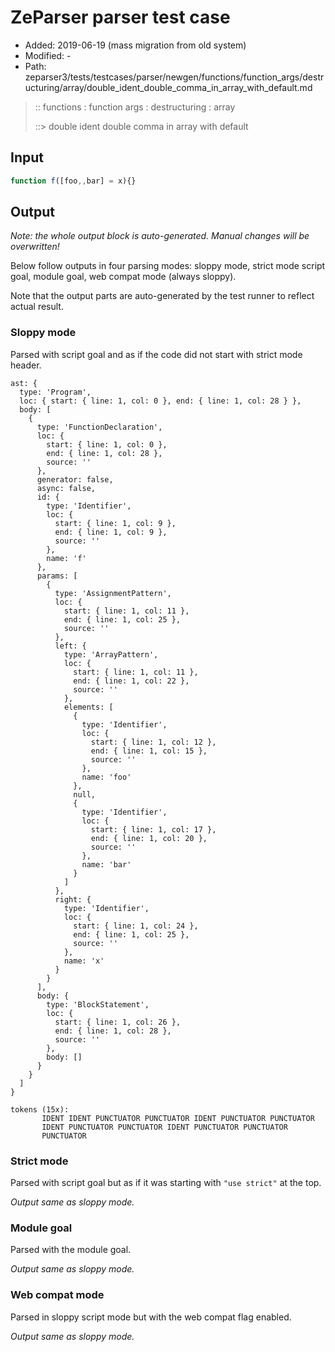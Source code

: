 # ZeParser parser test case

- Added: 2019-06-19 (mass migration from old system)
- Modified: -
- Path: zeparser3/tests/testcases/parser/newgen/functions/function_args/destructuring/array/double_ident_double_comma_in_array_with_default.md

> :: functions : function args : destructuring : array
>
> ::> double ident double comma in array with default

## Input

`````js
function f([foo,,bar] = x){}
`````

## Output

_Note: the whole output block is auto-generated. Manual changes will be overwritten!_

Below follow outputs in four parsing modes: sloppy mode, strict mode script goal, module goal, web compat mode (always sloppy).

Note that the output parts are auto-generated by the test runner to reflect actual result.

### Sloppy mode

Parsed with script goal and as if the code did not start with strict mode header.

`````
ast: {
  type: 'Program',
  loc: { start: { line: 1, col: 0 }, end: { line: 1, col: 28 } },
  body: [
    {
      type: 'FunctionDeclaration',
      loc: {
        start: { line: 1, col: 0 },
        end: { line: 1, col: 28 },
        source: ''
      },
      generator: false,
      async: false,
      id: {
        type: 'Identifier',
        loc: {
          start: { line: 1, col: 9 },
          end: { line: 1, col: 9 },
          source: ''
        },
        name: 'f'
      },
      params: [
        {
          type: 'AssignmentPattern',
          loc: {
            start: { line: 1, col: 11 },
            end: { line: 1, col: 25 },
            source: ''
          },
          left: {
            type: 'ArrayPattern',
            loc: {
              start: { line: 1, col: 11 },
              end: { line: 1, col: 22 },
              source: ''
            },
            elements: [
              {
                type: 'Identifier',
                loc: {
                  start: { line: 1, col: 12 },
                  end: { line: 1, col: 15 },
                  source: ''
                },
                name: 'foo'
              },
              null,
              {
                type: 'Identifier',
                loc: {
                  start: { line: 1, col: 17 },
                  end: { line: 1, col: 20 },
                  source: ''
                },
                name: 'bar'
              }
            ]
          },
          right: {
            type: 'Identifier',
            loc: {
              start: { line: 1, col: 24 },
              end: { line: 1, col: 25 },
              source: ''
            },
            name: 'x'
          }
        }
      ],
      body: {
        type: 'BlockStatement',
        loc: {
          start: { line: 1, col: 26 },
          end: { line: 1, col: 28 },
          source: ''
        },
        body: []
      }
    }
  ]
}

tokens (15x):
       IDENT IDENT PUNCTUATOR PUNCTUATOR IDENT PUNCTUATOR PUNCTUATOR
       IDENT PUNCTUATOR PUNCTUATOR IDENT PUNCTUATOR PUNCTUATOR
       PUNCTUATOR
`````

### Strict mode

Parsed with script goal but as if it was starting with `"use strict"` at the top.

_Output same as sloppy mode._

### Module goal

Parsed with the module goal.

_Output same as sloppy mode._

### Web compat mode

Parsed in sloppy script mode but with the web compat flag enabled.

_Output same as sloppy mode._
